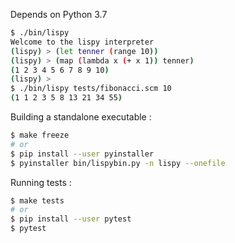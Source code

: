 Depends on Python 3.7

```bash
$ ./bin/lispy
Welcome to the lispy interpreter
(lispy) > (let tenner (range 10))
(lispy) > (map (lambda x (+ x 1)) tenner)
(1 2 3 4 5 6 7 8 9 10)
(lispy) >
$ ./bin/lispy tests/fibonacci.scm 10
(1 1 2 3 5 8 13 21 34 55)
```

Building a standalone executable :
```bash
$ make freeze
# or
$ pip install --user pyinstaller
$ pyinstaller bin/lispybin.py -n lispy --onefile
```

Running tests :
```bash
$ make tests
# or
$ pip install --user pytest
$ pytest
```
